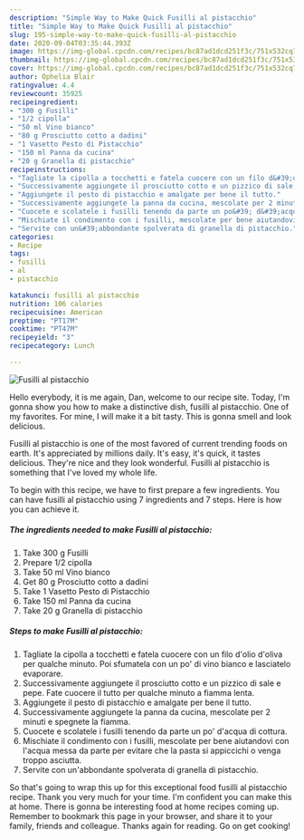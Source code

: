 ```yaml
---
description: "Simple Way to Make Quick Fusilli al pistacchio"
title: "Simple Way to Make Quick Fusilli al pistacchio"
slug: 195-simple-way-to-make-quick-fusilli-al-pistacchio
date: 2020-09-04T03:35:44.393Z
image: https://img-global.cpcdn.com/recipes/bc87ad1dcd251f3c/751x532cq70/fusilli-al-pistacchio-recipe-main-photo.jpg
thumbnail: https://img-global.cpcdn.com/recipes/bc87ad1dcd251f3c/751x532cq70/fusilli-al-pistacchio-recipe-main-photo.jpg
cover: https://img-global.cpcdn.com/recipes/bc87ad1dcd251f3c/751x532cq70/fusilli-al-pistacchio-recipe-main-photo.jpg
author: Ophelia Blair
ratingvalue: 4.4
reviewcount: 35925
recipeingredient:
- "300 g Fusilli"
- "1/2 cipolla"
- "50 ml Vino bianco"
- "80 g Prosciutto cotto a dadini"
- "1 Vasetto Pesto di Pistacchio"
- "150 ml Panna da cucina"
- "20 g Granella di pistacchio"
recipeinstructions:
- "Tagliate la cipolla a tocchetti e fatela cuocere con un filo d&#39;olio d&#39;oliva per qualche minuto. Poi sfumatela con un po&#39; di vino bianco e lasciatelo evaporare."
- "Successivamente aggiungete il prosciutto cotto e un pizzico di sale e pepe. Fate cuocere il tutto per qualche minuto a fiamma lenta."
- "Aggiungete il pesto di pistacchio e amalgate per bene il tutto."
- "Successivamente aggiungete la panna da cucina, mescolate per 2 minuti e spegnete la fiamma."
- "Cuocete e scolatele i fusilli tenendo da parte un po&#39; d&#39;acqua di cottura."
- "Mischiate il condimento con i fusilli, mescolate per bene aiutandovi con l&#39;acqua messa da parte per evitare che la pasta si appiccichi o venga troppo asciutta."
- "Servite con un&#39;abbondante spolverata di granella di pistacchio."
categories:
- Recipe
tags:
- fusilli
- al
- pistacchio

katakunci: fusilli al pistacchio 
nutrition: 106 calories
recipecuisine: American
preptime: "PT17M"
cooktime: "PT47M"
recipeyield: "3"
recipecategory: Lunch

---
```



![Fusilli al pistacchio](https://img-global.cpcdn.com/recipes/bc87ad1dcd251f3c/751x532cq70/fusilli-al-pistacchio-recipe-main-photo.jpg)

Hello everybody, it is me again, Dan, welcome to our recipe site. Today, I'm gonna show you how to make a distinctive dish, fusilli al pistacchio. One of my favorites. For mine, I will make it a bit tasty. This is gonna smell and look delicious.



Fusilli al pistacchio is one of the most favored of current trending foods on earth. It's appreciated by millions daily. It's easy, it's quick, it tastes delicious. They're nice and they look wonderful. Fusilli al pistacchio is something that I've loved my whole life.


To begin with this recipe, we have to first prepare a few ingredients. You can have fusilli al pistacchio using 7 ingredients and 7 steps. Here is how you can achieve it.

<!--inarticleads1-->

##### The ingredients needed to make Fusilli al pistacchio:

1. Take 300 g Fusilli
1. Prepare 1/2 cipolla
1. Take 50 ml Vino bianco
1. Get 80 g Prosciutto cotto a dadini
1. Take 1 Vasetto Pesto di Pistacchio
1. Take 150 ml Panna da cucina
1. Take 20 g Granella di pistacchio




<!--inarticleads2-->

##### Steps to make Fusilli al pistacchio:

1. Tagliate la cipolla a tocchetti e fatela cuocere con un filo d&#39;olio d&#39;oliva per qualche minuto. Poi sfumatela con un po&#39; di vino bianco e lasciatelo evaporare.
1. Successivamente aggiungete il prosciutto cotto e un pizzico di sale e pepe. Fate cuocere il tutto per qualche minuto a fiamma lenta.
1. Aggiungete il pesto di pistacchio e amalgate per bene il tutto.
1. Successivamente aggiungete la panna da cucina, mescolate per 2 minuti e spegnete la fiamma.
1. Cuocete e scolatele i fusilli tenendo da parte un po&#39; d&#39;acqua di cottura.
1. Mischiate il condimento con i fusilli, mescolate per bene aiutandovi con l&#39;acqua messa da parte per evitare che la pasta si appiccichi o venga troppo asciutta.
1. Servite con un&#39;abbondante spolverata di granella di pistacchio.




So that's going to wrap this up for this exceptional food fusilli al pistacchio recipe. Thank you very much for your time. I'm confident you can make this at home. There is gonna be interesting food at home recipes coming up. Remember to bookmark this page in your browser, and share it to your family, friends and colleague. Thanks again for reading. Go on get cooking!
